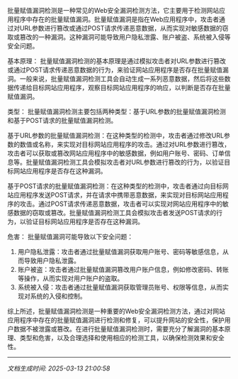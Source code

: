 批量赋值漏洞检测是一种常见的Web安全漏洞检测方法，它主要用于检测网站应用程序中存在的批量赋值漏洞。批量赋值漏洞是指在Web应用程序中，攻击者通过对URL参数进行篡改或通过POST请求传递恶意数据，从而实现对敏感数据的窃取或篡改的一种漏洞。这种漏洞可能导致用户隐私泄露、账户被盗、系统被入侵等安全问题。

基本原理：
批量赋值漏洞检测的基本原理是通过模拟攻击者对URL参数进行篡改或通过POST请求传递恶意数据的行为，来验证网站应用程序是否存在批量赋值漏洞。一般来说，批量赋值漏洞检测工具会自动生成一系列恶意数据，然后将这些数据传递给目标网站应用程序，观察目标网站应用程序的响应，以判断是否存在批量赋值漏洞。

类型：
批量赋值漏洞检测主要包括两种类型：基于URL参数的批量赋值漏洞检测和基于POST请求的批量赋值漏洞检测。

基于URL参数的批量赋值漏洞检测：在这种类型的检测中，攻击者通过修改URL参数的数值或名称，来实现对目标网站应用程序的攻击。通过对URL参数进行篡改，攻击者可以获取或篡改网站应用程序中的敏感数据，例如用户账号、密码、订单信息等。批量赋值漏洞检测工具会模拟攻击者对URL参数进行篡改的行为，以验证目标网站应用程序是否存在这种漏洞。

基于POST请求的批量赋值漏洞检测：在这种类型的检测中，攻击者通过向目标网站应用程序发送POST请求，并在请求中携带恶意数据，来实现对目标网站应用程序的攻击。通过POST请求传递恶意数据，攻击者可以实现对网站应用程序中的敏感数据的窃取或篡改。批量赋值漏洞检测工具会模拟攻击者发送POST请求的行为，以验证目标网站应用程序是否存在这种漏洞。

危害：
批量赋值漏洞可能导致以下安全问题：
1. 用户隐私泄露：攻击者通过批量赋值漏洞获取用户账号、密码等敏感信息，从而导致用户隐私泄露。
2. 账户被盗：攻击者通过批量赋值漏洞篡改用户账户信息，例如修改密码、转账等操作，从而实现对用户账户的盗取。
3. 系统被入侵：攻击者通过批量赋值漏洞获取管理员账号、权限等信息，从而实现对系统的入侵和控制。

综上所述，批量赋值漏洞检测是一种重要的Web安全漏洞检测方法，通过对网站应用程序中存在的批量赋值漏洞进行检测和修复，可以提升网站的安全性，保护用户数据不被泄露或篡改。在进行批量赋值漏洞检测时，需要充分了解漏洞的基本原理、类型和危害，以及合理选择和使用相应的检测工具，以确保检测效果和安全性。

---

*文档生成时间: 2025-03-13 21:00:58*











